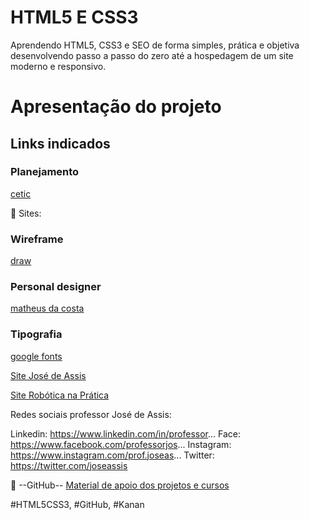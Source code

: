 # HTML5 E CSS3

Aprendendo HTML5, CSS3 e SEO de forma simples, prática e objetiva desenvolvendo passo a passo do zero até a hospedagem de um site moderno e responsivo.

# Apresentação do projeto

## Links indicados
### Planejamento

[cetic](https://www.cetic.br/)

🔗 Sites:

### Wireframe
[draw](https://app.diagrams.net/)

### Personal designer

[matheus da costa](http://matheusdacosta.art.br/)

### Tipografia
[google fonts](https://fonts.google.com/)

[Site José de Assis](https://joseassis.com.br/)

[Site Robótica na Prática](https://roboticapratica.com.br)

Redes sociais professor José de Assis:

Linkedin: https://www.linkedin.com/in/professor...
Face: https://www.facebook.com/professorjos...
Instagram: https://www.instagram.com/prof.joseas...
Twitter: https://twitter.com/joseassis

📁 --GitHub-- [Material de apoio dos projetos e cursos](https://github.com/professorjosedeassis)

#HTML5CSS3, #GitHub, #Kanan
